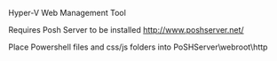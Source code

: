 Hyper-V Web Management Tool

Requires Posh Server to be installed
http://www.poshserver.net/

Place Powershell files and css/js folders into PoSHServer\webroot\http
